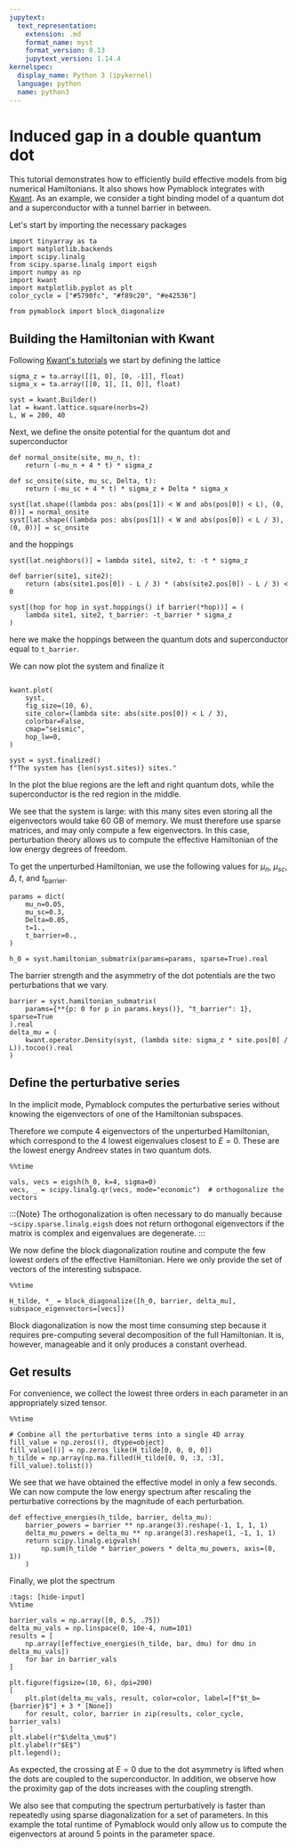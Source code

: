 ```yaml
---
jupytext:
  text_representation:
    extension: .md
    format_name: myst
    format_version: 0.13
    jupytext_version: 1.14.4
kernelspec:
  display_name: Python 3 (ipykernel)
  language: python
  name: python3
---
```


# Induced gap in a double quantum dot

This tutorial demonstrates how to efficiently build effective models from big numerical
Hamiltonians.
It also shows how Pymablock integrates with [Kwant](https://kwant-project.org/).
As an example, we consider a tight binding model of a quantum dot and
a superconductor with a tunnel barrier in between.

Let's start by importing the necessary packages

```{code-cell} ipython3
import tinyarray as ta
import matplotlib.backends
import scipy.linalg
from scipy.sparse.linalg import eigsh
import numpy as np
import kwant
import matplotlib.pyplot as plt
color_cycle = ["#5790fc", "#f89c20", "#e42536"]

from pymablock import block_diagonalize
```

## Building the Hamiltonian with Kwant

Following [Kwant's tutorials](https://kwant-project.org/doc/1/tutorial/) we
start by defining the lattice

```{code-cell} ipython3
sigma_z = ta.array([[1, 0], [0, -1]], float)
sigma_x = ta.array([[0, 1], [1, 0]], float)

syst = kwant.Builder()
lat = kwant.lattice.square(norbs=2)
L, W = 200, 40
```

Next, we define the onsite potential for the quantum dot and superconductor

```{code-cell} ipython3
def normal_onsite(site, mu_n, t):
    return (-mu_n + 4 * t) * sigma_z

def sc_onsite(site, mu_sc, Delta, t):
    return (-mu_sc + 4 * t) * sigma_z + Delta * sigma_x

syst[lat.shape((lambda pos: abs(pos[1]) < W and abs(pos[0]) < L), (0, 0))] = normal_onsite
syst[lat.shape((lambda pos: abs(pos[1]) < W and abs(pos[0]) < L / 3), (0, 0))] = sc_onsite
```

and the hoppings

```{code-cell} ipython3
syst[lat.neighbors()] = lambda site1, site2, t: -t * sigma_z

def barrier(site1, site2):
    return (abs(site1.pos[0]) - L / 3) * (abs(site2.pos[0]) - L / 3) < 0

syst[(hop for hop in syst.hoppings() if barrier(*hop))] = (
    lambda site1, site2, t_barrier: -t_barrier * sigma_z
)
```
here we make the hoppings between the quantum dots and superconductor equal to
`t_barrier`.

We can now plot the system and finalize it

```{code-cell} ipython3

kwant.plot(
    syst,
    fig_size=(10, 6),
    site_color=(lambda site: abs(site.pos[0]) < L / 3),
    colorbar=False,
    cmap="seismic",
    hop_lw=0,
)

syst = syst.finalized()
f"The system has {len(syst.sites)} sites."
```

In the plot the blue regions are the left and right quantum dots, while the
superconductor is the red region in the middle.

We see that the system is large: with this many sites even storing all the
eigenvectors would take 60 GB of memory. We must therefore use sparse matrices,
and may only compute a few eigenvectors. In this case, perturbation theory
allows us to compute the effective Hamiltonian of the low energy degrees of
freedom.

To get the unperturbed Hamiltonian, we use the following values for $\mu_n$,
$\mu_{sc}$, $\Delta$, $t$, and $t_{\text{barrier}}$.

```{code-cell} ipython3
params = dict(
    mu_n=0.05,
    mu_sc=0.3,
    Delta=0.05,
    t=1.,
    t_barrier=0.,
)

h_0 = syst.hamiltonian_submatrix(params=params, sparse=True).real
```

The barrier strength and the asymmetry of the dot potentials are the two perturbations
that we vary.

```{code-cell} ipython3
barrier = syst.hamiltonian_submatrix(
    params={**{p: 0 for p in params.keys()}, "t_barrier": 1}, sparse=True
).real
delta_mu = (
    kwant.operator.Density(syst, (lambda site: sigma_z * site.pos[0] / L)).tocoo().real
)
```

## Define the perturbative series

In the implicit mode, Pymablock computes the perturbative series without
knowing the eigenvectors of one of the Hamiltonian subspaces.

Therefore we compute 4 eigenvectors of the unperturbed Hamiltonian, which
correspond to the 4 lowest eigenvalues closest to $E=0$.
These are the lowest energy Andreev states in two quantum dots.

```{code-cell} ipython3
%%time

vals, vecs = eigsh(h_0, k=4, sigma=0)
vecs, _ = scipy.linalg.qr(vecs, mode="economic")  # orthogonalize the vectors
```

:::{Note}
The orthogonalization is often necessary to do manually because
`~scipy.sparse.linalg.eigsh` does not return orthogonal eigenvectors if the
matrix is complex and eigenvalues are degenerate.
:::

We now define the block diagonalization routine and compute the few lowest
orders of the effective Hamiltonian. Here we only provide the set of vectors of
the interesting subspace.

```{code-cell} ipython3
%%time

H_tilde, *_ = block_diagonalize([h_0, barrier, delta_mu], subspace_eigenvectors=[vecs])
```

Block diagonalization is now the most time consuming step because it requires
pre-computing several decomposition of the full Hamiltonian. It is, however,
manageable and it only produces a constant overhead.
## Get results

For convenience, we collect the lowest three orders in each parameter in an
appropriately sized tensor.

```{code-cell} ipython3
%%time

# Combine all the perturbative terms into a single 4D array
fill_value = np.zeros((), dtype=object)
fill_value[()] = np.zeros_like(H_tilde[0, 0, 0, 0])
h_tilde = np.array(np.ma.filled(H_tilde[0, 0, :3, :3], fill_value).tolist())
```

We see that we have obtained the effective model in only a few seconds.
We can now compute the low energy spectrum after rescaling the perturbative
corrections by the magnitude of each perturbation.

```{code-cell} ipython3
def effective_energies(h_tilde, barrier, delta_mu):
    barrier_powers = barrier ** np.arange(3).reshape(-1, 1, 1, 1)
    delta_mu_powers = delta_mu ** np.arange(3).reshape(1, -1, 1, 1)
    return scipy.linalg.eigvalsh(
        np.sum(h_tilde * barrier_powers * delta_mu_powers, axis=(0, 1))
    )
```

Finally, we plot the spectrum

```{code-cell} ipython3
:tags: [hide-input]
%%time

barrier_vals = np.array([0, 0.5, .75])
delta_mu_vals = np.linspace(0, 10e-4, num=101)
results = [
    np.array([effective_energies(h_tilde, bar, dmu) for dmu in delta_mu_vals])
    for bar in barrier_vals
]

plt.figure(figsize=(10, 6), dpi=200)
[
    plt.plot(delta_mu_vals, result, color=color, label=[f"$t_b={barrier}$"] + 3 * [None])
    for result, color, barrier in zip(results, color_cycle, barrier_vals)
]
plt.xlabel(r"$\delta_\mu$")
plt.ylabel(r"$E$")
plt.legend();
```

As expected, the crossing at $E=0$ due to the dot asymmetry is lifted when the
dots are coupled to the superconductor. In addition, we observe how the
proximity gap of the dots increases with the coupling strength.

We also see that computing the spectrum perturbatively is faster than repeatedly
using sparse diagonalization for a set of parameters. In this example the total
runtime of Pymablock would only allow us to compute the eigenvectors at
around 5 points in the parameter space.
